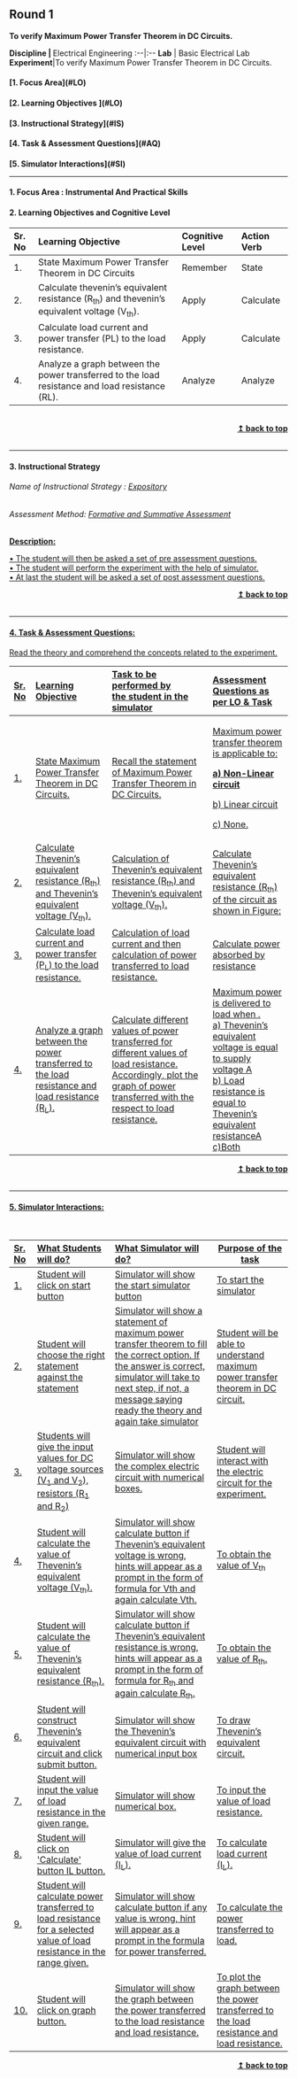 ## Round 1
<p align="center">

<b>To verify Maximum Power Transfer Theorem in DC Circuits. </b> <a name="top"></a> </br>
</p>
<b>Discipline | </b> Electrical Engineering 
:--|:--
<b> Lab</b> | Basic Electrical Lab
<b> Experiment</b>|To verify Maximum Power Transfer Theorem in DC Circuits.


<h4> [1. Focus Area](#LO)
<h4> [2. Learning Objectives ](#LO)
<h4> [3. Instructional Strategy](#IS)
<h4> [4. Task & Assessment Questions](#AQ)
<h4> [5. Simulator Interactions](#SI)
<hr>

<a name="LO"></a>
#### 1. Focus Area : Instrumental And Practical Skills 
#### 2. Learning Objectives and Cognitive Level


Sr. No |	Learning Objective	| Cognitive Level | Action Verb
:--|:--|:--|:--
1.| State Maximum Power Transfer Theorem in DC Circuits | Remember | State
2.| Calculate thevenin’s equivalent resistance (R<sub>th</sub>) and thevenin’s equivalent voltage (V<sub>th</sub>). | Apply| Calculate
3.| Calculate load current and power transfer (PL) to the load resistance.|Apply | Calculate
4.| Analyze a graph between the power transferred to the load resistance and load resistance (RL).| Analyze | Analyze |


<br/>
<div align="right">
    <b><a href="#top">↥ back to top</a></b>
</div>
<br/>
<hr>

<a name="IS"></a>
#### 3. Instructional Strategy
###### Name of Instructional Strategy  :     <u> Expository </u>
###### Assessment Method: <u>Formative and Summative Assessment</u>

<u> <b>Description:</b> <br>

•	The student will then be asked a set of pre assessment questions. <br>
•       The student will perform the experiment with the help of simulator. <br>
•       At last the student will be asked a set of post assessment questions. <br>

<div align="right">
    <b><a href="#top">↥ back to top</a></b>
</div>
<br/>
<hr>

<a name="AQ"></a>
#### 4. Task & Assessment Questions:

Read the theory and comprehend the concepts related to the experiment.
<br>




Sr. No |	Learning Objective	| Task to be performed by <br> the student  in the simulator | Assessment Questions as per LO & Task
:--|:--|:--|:-------------------------
1.|State Maximum Power Transfer Theorem in DC Circuits. | Recall the statement of Maximum Power Transfer Theorem in DC Circuits. | <p >Maximum power transfer theorem is applicable to: </p> <p><b>a) Non-Linear circuit </b></p><p> b) Linear circuit  </p>  <p>c) None.</p>
2.| Calculate Thevenin’s equivalent resistance (R<sub>th</sub>) and Thevenin’s equivalent voltage (V<sub>th</sub>). | Calculation of Thevenin’s equivalent resistance (R<sub>th</sub>) and Thevenin’s equivalent voltage (V<sub>th</sub>). | Calculate Thevenin’s equivalent resistance (R<sub>th</sub>) of the circuit as shown in Figure:
3.|Calculate load current and power transfer (P<sub>L</sub>) to the load resistance. |Calculation of load current and then calculation of power transferred to load resistance. | Calculate power absorbed by  resistance   
4.| Analyze a graph between the power transferred to the load resistance and load resistance (R<sub>L</sub>).|Calculate different values of power transferred for different values of load resistance. Accordingly, plot the graph of power transferred with the respect to load resistance. | Maximum power is delivered to load when .<br> a) Thevenin’s equivalent voltage is equal to supply voltage A <br>  b)	Load resistance is equal to Thevenin’s equivalent resistanceA <br>  c)Both <br>  


<div align="right">
    <b><a href="#top">↥ back to top</a></b>
</div> 
<br/>
<hr>

<a name="SI"></a>

#### 5. Simulator Interactions:
<br>

Sr. No |	What Students will do?| What Simulator will do?| Purpose of the task
:--|:--|:--------------------------------|-------------
1.|  Student will click on start button | Simulator will show the start simulator button | To start the simulator
2.|Student will choose the right statement against the statement  | Simulator will show a statement of maximum power transfer theorem to fill the correct option. If the answer is correct, simulator will take to next step, if not, a message saying ready the theory and again take simulator| Student will be able to understand maximum power transfer theorem in DC circuit. 
3.| Students will give the input values for DC voltage sources (V<sub>1</sub> and V<sub>2</sub>), resistors (R<sub>1</sub> and R<sub>2</sub>) |Simulator will show the complex electric circuit with numerical boxes.|Student will interact with the electric circuit for the experiment. 
4.| Student will calculate the value of Thevenin’s equivalent voltage (V<sub>th</sub>).| Simulator will show calculate button if Thevenin’s equivalent voltage is wrong, hints will appear as a prompt in the form of formula for Vth and again calculate Vth.| To obtain the value of V<sub>th</sub>
5.| Student will calculate the value of Thevenin’s equivalent resistance (R<sub>th</sub>). | Simulator will show calculate button if Thevenin’s equivalent resistance is wrong, hints will appear as a prompt in the form of formula for R<sub>th</sub> and again calculate  R<sub>th</sub>. | To obtain the value of R<sub>th</sub>. 
6.| Student will construct Thevenin’s equivalent circuit and click submit button. | Simulator will show the Thevenin’s equivalent circuit with numerical input box | To draw Thevenin’s equivalent circuit.
7.| Student will input the value of load resistance in the given range. | Simulator will show numerical box.| To input the value of load resistance.
8.| Student will click on 'Calculate' button IL button. | Simulator will give the value of load current (I<sub>L</sub>). | To calculate load current (I<sub>L</sub>).
9.| Student will calculate power transferred to load resistance for a selected value of load resistance in the range given. | Simulator will show calculate button if any value is wrong, hint will appear as a prompt in the formula for power transferred. | To calculate the power transferred to load.
10.| Student will click on graph button. | Simulator will show the graph between the power transferred to the load resistance and load resistance. | To plot the graph between the power transferred to the load resistance and load resistance.

<div align="right">
    <b><a href="#top">↥ back to top</a></b>
</div> 
<br/>



